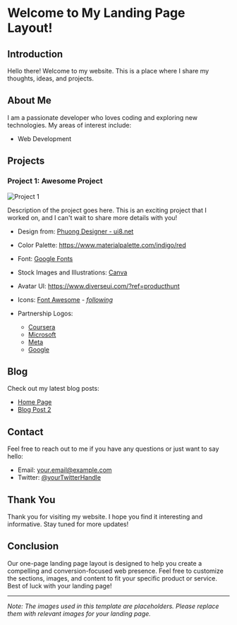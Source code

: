 # Welcome to My Landing Page Layout!

## Introduction

Hello there! Welcome to my website. This is a place where I share my thoughts, ideas, and projects.

## About Me

I am a passionate developer who loves coding and exploring new technologies. My areas of interest include:

- Web Development

## Projects

### Project 1: Awesome Project

![Project 1](project1.jpg)

Description of the project goes here. This is an exciting project that I worked on, and I can't wait to share more details with you!

- Design from: [Phuong Designer - ui8.net](https://ui8.net/phuong-designer/products/library-course---responsive-landing-page)
- Color Palette: https://www.materialpalette.com/indigo/red
- Font: [Google Fonts](https://fonts.google.com/share?selection.family=Poppins:wght@300;400;600;900)
- Stock Images and Illustrations: [Canva](https://www.canva.com/design/DAFqpo_fCVQ/WDZNC6QofFC7Nxe3Syq43w/edit)
- Avatar UI: https://www.diverseui.com/?ref=producthunt
- Icons: [Font Awesome](https://fontawesome.com/v4/icons/) - [_following_](https://www.w3schools.com/icons/fontawesome_icons_intro.asp)

- Partnership Logos:
  - [Coursera](https://about.coursera.org/brand-guide/)
  - [Microsoft](https://www.microsoft.com/en-us/legal/intellectualproperty/trademarks)
  - [Meta](https://about.meta.com/brand/resources/meta/company-brand/)
  - [Google](https://about.google/brand-resource-center/logos-list/)

## Blog

Check out my latest blog posts:

- [Home Page](http://xuhaocode.github.io)
- [Blog Post 2](blog-post-2.md)

## Contact

Feel free to reach out to me if you have any questions or just want to say hello:

- Email: your.email@example.com
- Twitter: [@yourTwitterHandle](https://twitter.com/yourTwitterHandle)

## Thank You

Thank you for visiting my website. I hope you find it interesting and informative. Stay tuned for more updates!

## Conclusion

Our one-page landing page layout is designed to help you create a compelling and conversion-focused web presence. Feel free to customize the sections, images, and content to fit your specific product or service. Best of luck with your landing page!

---

_Note: The images used in this template are placeholders. Please replace them with relevant images for your landing page._
